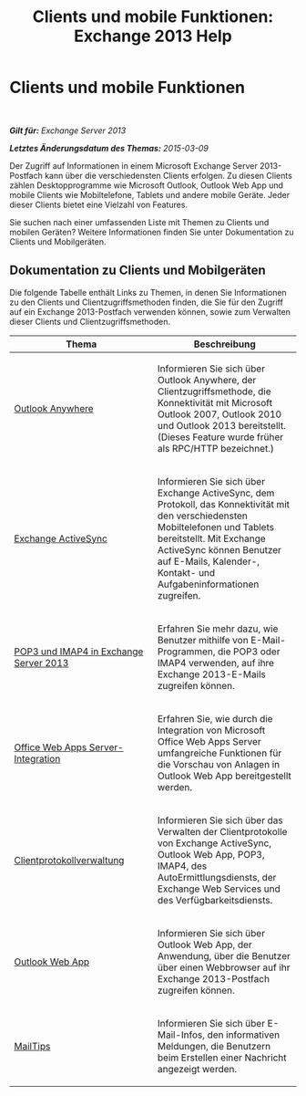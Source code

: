 ﻿---
title: 'Clients und mobile Funktionen: Exchange 2013 Help'
TOCTitle: Clients und mobile Funktionen
ms:assetid: d67342e7-6ee0-4228-9f84-721b2a53fb4c
ms:mtpsurl: https://technet.microsoft.com/de-de/library/JJ150572(v=EXCHG.150)
ms:contentKeyID: 50476810
ms.date: 04/24/2018
mtps_version: v=EXCHG.150
ms.translationtype: HT
---

# Clients und mobile Funktionen

 

_**Gilt für:** Exchange Server 2013_

_**Letztes Änderungsdatum des Themas:** 2015-03-09_

Der Zugriff auf Informationen in einem Microsoft Exchange Server 2013-Postfach kann über die verschiedensten Clients erfolgen. Zu diesen Clients zählen Desktopprogramme wie Microsoft Outlook, Outlook Web App und mobile Clients wie Mobiltelefone, Tablets und andere mobile Geräte. Jeder dieser Clients bietet eine Vielzahl von Features.

Sie suchen nach einer umfassenden Liste mit Themen zu Clients und mobilen Geräten? Weitere Informationen finden Sie unter Dokumentation zu Clients und Mobilgeräten.

## Dokumentation zu Clients und Mobilgeräten

Die folgende Tabelle enthält Links zu Themen, in denen Sie Informationen zu den Clients und Clientzugriffsmethoden finden, die Sie für den Zugriff auf ein Exchange 2013-Postfach verwenden können, sowie zum Verwalten dieser Clients und Clientzugriffsmethoden.


<table>
<colgroup>
<col style="width: 50%" />
<col style="width: 50%" />
</colgroup>
<thead>
<tr class="header">
<th>Thema</th>
<th>Beschreibung</th>
</tr>
</thead>
<tbody>
<tr class="odd">
<td><p><a href="outlook-anywhere-exchange-2013-help.md">Outlook Anywhere</a></p></td>
<td><p>Informieren Sie sich über Outlook Anywhere, der Clientzugriffsmethode, die Konnektivität mit Microsoft Outlook 2007, Outlook 2010 und Outlook 2013 bereitstellt. (Dieses Feature wurde früher als RPC/HTTP bezeichnet.)</p></td>
</tr>
<tr class="even">
<td><p><a href="exchange-activesync-exchange-2013-help.md">Exchange ActiveSync</a></p></td>
<td><p>Informieren Sie sich über Exchange ActiveSync, dem Protokoll, das Konnektivität mit den verschiedensten Mobiltelefonen und Tablets bereitstellt. Mit Exchange ActiveSync können Benutzer auf E-Mails, Kalender-, Kontakt- und Aufgabeninformationen zugreifen.</p></td>
</tr>
<tr class="odd">
<td><p><a href="pop3-and-imap4-in-exchange-server-2013-exchange-2013-help.md">POP3 und IMAP4 in Exchange Server 2013</a></p></td>
<td><p>Erfahren Sie mehr dazu, wie Benutzer mithilfe von E-Mail-Programmen, die POP3 oder IMAP4 verwenden, auf ihre Exchange 2013-E-Mails zugreifen können.</p></td>
</tr>
<tr class="even">
<td><p><a href="https://technet.microsoft.com/de-de/library/jj150495(v=exchg.150)">Office Web Apps Server-Integration</a></p></td>
<td><p>Erfahren Sie, wie durch die Integration von Microsoft Office Web Apps Server umfangreiche Funktionen für die Vorschau von Anlagen in Outlook Web App bereitgestellt werden.</p></td>
</tr>
<tr class="odd">
<td><p><a href="client-protocol-management-exchange-2013-help.md">Clientprotokollverwaltung</a></p></td>
<td><p>Informieren Sie sich über das Verwalten der Clientprotokolle von Exchange ActiveSync, Outlook Web App, POP3, IMAP4, des AutoErmittlungsdiensts, der Exchange Web Services und des Verfügbarkeitsdiensts.</p></td>
</tr>
<tr class="even">
<td><p><a href="outlook-web-app-exchange-2013-help.md">Outlook Web App</a></p></td>
<td><p>Informieren Sie sich über Outlook Web App, der Anwendung, über die Benutzer über einen Webbrowser auf ihr Exchange 2013-Postfach zugreifen können.</p></td>
</tr>
<tr class="odd">
<td><p><a href="https://docs.microsoft.com/de-de/exchange/clients-and-mobile-in-exchange-online/mailtips/mailtips">MailTips</a></p></td>
<td><p>Informieren Sie sich über E-Mail-Infos, den informativen Meldungen, die Benutzern beim Erstellen einer Nachricht angezeigt werden.</p></td>
</tr>
</tbody>
</table>

